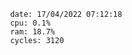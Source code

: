 

                date: 17/04/2022 07:12:18
                cpu: 0.1%
                ram: 18.7%
                cycles: 3120

                         